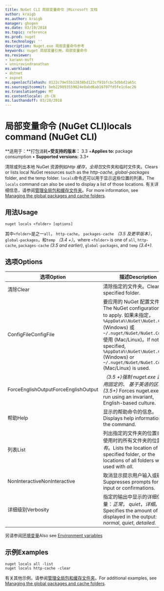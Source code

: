 ```yaml
---
title: NuGet CLI 局部变量命令 |Microsoft 文档
author: kraigb
ms.author: kraigb
manager: ghogen
ms.date: 03/19/2018
ms.topic: reference
ms.prod: nuget
ms.technology: ''
description: Nuget.exe 局部变量命令参考
keywords: nuget 局部变量引用，局部变量命令
ms.reviewer:
- karann-msft
- unniravindranathan
ms.workload:
- dotnet
- aspnet
ms.openlocfilehash: 0122c79e55b12838bd123cf91bfcbc5dbbd2a65c
ms.sourcegitcommit: beb229893559824e8abd6ab16707fd5fe1c6ac26
ms.translationtype: MT
ms.contentlocale: zh-CN
ms.lasthandoff: 03/28/2018
---
```

# <a name="locals-command-nuget-cli"></a><span data-ttu-id="ad15b-104">局部变量命令 (NuGet CLI)</span><span class="sxs-lookup"><span data-stu-id="ad15b-104">locals command (NuGet CLI)</span></span>

<span data-ttu-id="ad15b-105">**适用于：**打包消耗&bullet;**受支持的版本：** 3.3 +</span><span class="sxs-lookup"><span data-stu-id="ad15b-105">**Applies to:** package consumption &bullet; **Supported versions:** 3.3+</span></span>

<span data-ttu-id="ad15b-106">清除或列出本地 NuGet 资源例如*http 缓存*，*全局包*文件夹和临时文件夹。</span><span class="sxs-lookup"><span data-stu-id="ad15b-106">Clears or lists local NuGet resources such as the *http-cache*, *global-packages* folder, and the temp folder.</span></span> <span data-ttu-id="ad15b-107">`locals`命令还可以用于显示这些位置的列表。</span><span class="sxs-lookup"><span data-stu-id="ad15b-107">The `locals` command can also be used to display a list of those locations.</span></span> <span data-ttu-id="ad15b-108">有关详细信息，请参阅[管理全局包和缓存文件夹](../consume-packages/managing-the-global-packages-and-cache-folders.md)。</span><span class="sxs-lookup"><span data-stu-id="ad15b-108">For more information, see [Managing the global packages and cache folders](../consume-packages/managing-the-global-packages-and-cache-folders.md).</span></span>

## <a name="usage"></a><span data-ttu-id="ad15b-109">用法</span><span class="sxs-lookup"><span data-stu-id="ad15b-109">Usage</span></span>

```cli
nuget locals <folder> [options]
```

<span data-ttu-id="ad15b-110">其中`<folder>`是之一`all`， `http-cache`， `packages-cache` *（3.5 及更早版本）*， `global-packages`，和`temp` *（3.4 +）*。</span><span class="sxs-lookup"><span data-stu-id="ad15b-110">where `<folder>` is one of `all`, `http-cache`, `packages-cache` *(3.5 and earlier)*, `global-packages`, and `temp` *(3.4+)*.</span></span>

## <a name="options"></a><span data-ttu-id="ad15b-111">选项</span><span class="sxs-lookup"><span data-stu-id="ad15b-111">Options</span></span>

| <span data-ttu-id="ad15b-112">选项</span><span class="sxs-lookup"><span data-stu-id="ad15b-112">Option</span></span> | <span data-ttu-id="ad15b-113">描述</span><span class="sxs-lookup"><span data-stu-id="ad15b-113">Description</span></span> |
| --- | --- |
| <span data-ttu-id="ad15b-114">清除</span><span class="sxs-lookup"><span data-stu-id="ad15b-114">Clear</span></span> | <span data-ttu-id="ad15b-115">清除指定的文件夹。</span><span class="sxs-lookup"><span data-stu-id="ad15b-115">Clears the specified folder.</span></span> |
| <span data-ttu-id="ad15b-116">ConfigFile</span><span class="sxs-lookup"><span data-stu-id="ad15b-116">ConfigFile</span></span> | <span data-ttu-id="ad15b-117">要应用的 NuGet 配置文件。</span><span class="sxs-lookup"><span data-stu-id="ad15b-117">The NuGet configuration file to apply.</span></span> <span data-ttu-id="ad15b-118">如果未指定， `%AppData%\NuGet\NuGet.Config` (Windows) 或`~/.nuget/NuGet/NuGet.Config`使用 (Mac/Linux)。</span><span class="sxs-lookup"><span data-stu-id="ad15b-118">If not specified, `%AppData%\NuGet\NuGet.Config` (Windows) or `~/.nuget/NuGet/NuGet.Config` (Mac/Linux) is used.</span></span>|
| <span data-ttu-id="ad15b-119">ForceEnglishOutput</span><span class="sxs-lookup"><span data-stu-id="ad15b-119">ForceEnglishOutput</span></span> | <span data-ttu-id="ad15b-120">*（3.5 +)*强制 nuget.exe 运行使用固定的、 基于英语的区域性。</span><span class="sxs-lookup"><span data-stu-id="ad15b-120">*(3.5+)* Forces nuget.exe to run using an invariant, English-based culture.</span></span> |
| <span data-ttu-id="ad15b-121">帮助</span><span class="sxs-lookup"><span data-stu-id="ad15b-121">Help</span></span> | <span data-ttu-id="ad15b-122">显示的帮助命令的信息。</span><span class="sxs-lookup"><span data-stu-id="ad15b-122">Displays help information for the command.</span></span> |
| <span data-ttu-id="ad15b-123">列表</span><span class="sxs-lookup"><span data-stu-id="ad15b-123">List</span></span> | <span data-ttu-id="ad15b-124">列出指定的文件夹的位置或一起使用时的所有文件夹的位置*所有*。</span><span class="sxs-lookup"><span data-stu-id="ad15b-124">Lists the location of the specified folder, or the locations of all folders when used with *all*.</span></span> |
| <span data-ttu-id="ad15b-125">NonInteractive</span><span class="sxs-lookup"><span data-stu-id="ad15b-125">NonInteractive</span></span> | <span data-ttu-id="ad15b-126">取消显示提示用户输入或确认。</span><span class="sxs-lookup"><span data-stu-id="ad15b-126">Suppresses prompts for user input or confirmations.</span></span> |
| <span data-ttu-id="ad15b-127">详细级别</span><span class="sxs-lookup"><span data-stu-id="ad15b-127">Verbosity</span></span> | <span data-ttu-id="ad15b-128">指定的输出中显示的详细信息量：*正常*， *quiet*，*详细*。</span><span class="sxs-lookup"><span data-stu-id="ad15b-128">Specifies the amount of detail displayed in the output: *normal*, *quiet*, *detailed*.</span></span> |

<span data-ttu-id="ad15b-129">另请参阅[环境变量](cli-ref-environment-variables.md)</span><span class="sxs-lookup"><span data-stu-id="ad15b-129">Also see [Environment variables](cli-ref-environment-variables.md)</span></span>

## <a name="examples"></a><span data-ttu-id="ad15b-130">示例</span><span class="sxs-lookup"><span data-stu-id="ad15b-130">Examples</span></span>

```cli
nuget locals all -list
nuget locals http-cache -clear
```

<span data-ttu-id="ad15b-131">有关其他示例，请参阅[管理全局包和缓存文件夹](../consume-packages/managing-the-global-packages-and-cache-folders.md)。</span><span class="sxs-lookup"><span data-stu-id="ad15b-131">For additional examples, see [Managing the global packages and cache folders](../consume-packages/managing-the-global-packages-and-cache-folders.md).</span></span>
